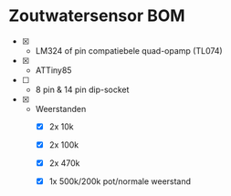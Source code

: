# Zoutwatersensor BOM

- [x] - LM324 of pin compatiebele quad-opamp (TL074)
- [x] - ATTiny85
- [ ] - 8 pin & 14 pin dip-socket
- [x] - Weerstanden
	- [x] 	2x 10k
	- [x] 	2x 100k
	- [x] 	2x 470k
	- [x] 	1x 500k/200k pot/normale weerstand
	

